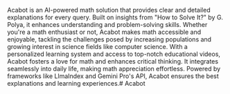 Acabot is an AI-powered math solution that provides clear and detailed explanations for every query. Built on insights from "How to Solve It?" by G. Polya, it enhances understanding and problem-solving skills. Whether you're a math enthusiast or not, Acabot makes math accessible and enjoyable, tackling the challenges posed by increasing populations and growing interest in science fields like computer science. With a personalized learning system and access to top-notch educational videos, Acabot fosters a love for math and enhances critical thinking. It integrates seamlessly into daily life, making math appreciation effortless. Powered by frameworks like LlmaIndex and Gemini Pro's API, Acabot ensures the best explanations and learning experiences.# Acabot
